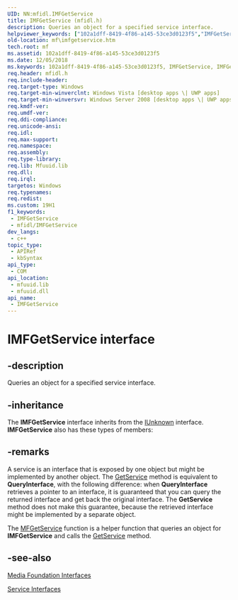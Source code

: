 ```yaml
---
UID: NN:mfidl.IMFGetService
title: IMFGetService (mfidl.h)
description: Queries an object for a specified service interface.
helpviewer_keywords: ["102a1dff-8419-4f86-a145-53ce3d0123f5","IMFGetService","IMFGetService interface [Media Foundation]","IMFGetService interface [Media Foundation]","described","mf.imfgetservice","mfidl/IMFGetService"]
old-location: mf\imfgetservice.htm
tech.root: mf
ms.assetid: 102a1dff-8419-4f86-a145-53ce3d0123f5
ms.date: 12/05/2018
ms.keywords: 102a1dff-8419-4f86-a145-53ce3d0123f5, IMFGetService, IMFGetService interface [Media Foundation], IMFGetService interface [Media Foundation],described, mf.imfgetservice, mfidl/IMFGetService
req.header: mfidl.h
req.include-header: 
req.target-type: Windows
req.target-min-winverclnt: Windows Vista [desktop apps \| UWP apps]
req.target-min-winversvr: Windows Server 2008 [desktop apps \| UWP apps]
req.kmdf-ver: 
req.umdf-ver: 
req.ddi-compliance: 
req.unicode-ansi: 
req.idl: 
req.max-support: 
req.namespace: 
req.assembly: 
req.type-library: 
req.lib: Mfuuid.lib
req.dll: 
req.irql: 
targetos: Windows
req.typenames: 
req.redist: 
ms.custom: 19H1
f1_keywords:
 - IMFGetService
 - mfidl/IMFGetService
dev_langs:
 - c++
topic_type:
 - APIRef
 - kbSyntax
api_type:
 - COM
api_location:
 - mfuuid.lib
 - mfuuid.dll
api_name:
 - IMFGetService
---
```


# IMFGetService interface


## -description

Queries an object for a specified service interface.

## -inheritance

The <b>IMFGetService</b> interface inherits from the <a href="/windows/desktop/api/unknwn/nn-unknwn-iunknown">IUnknown</a> interface. <b>IMFGetService</b> also has these types of members:

## -remarks

A service is an interface that is exposed by one object but might be implemented by another object. The <a href="/windows/desktop/api/mfidl/nf-mfidl-imfgetservice-getservice">GetService</a> method is equivalent to <b>QueryInterface</b>, with the following difference: when <b>QueryInterface</b> retrieves a pointer to an interface, it is guaranteed that you can query the returned interface and get back the original interface. The <b>GetService</b> method does not make this guarantee, because the retrieved interface might be implemented by a separate object.

The <a href="/windows/desktop/api/mfidl/nf-mfidl-mfgetservice">MFGetService</a> function is a helper function that queries an object for <b>IMFGetService</b> and calls the <a href="/windows/desktop/api/mfidl/nf-mfidl-imfgetservice-getservice">GetService</a> method.

## -see-also

<a href="/windows/desktop/medfound/media-foundation-interfaces">Media Foundation Interfaces</a>



<a href="/windows/desktop/medfound/service-interfaces">Service Interfaces</a>
